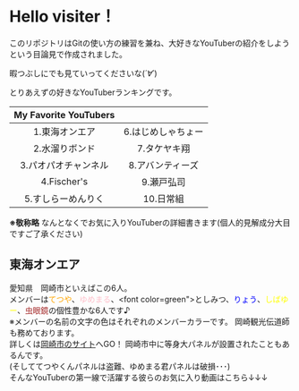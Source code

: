 # Hello visiter！
  
このリポジトリはGitの使い方の練習を兼ね、大好きなYouTuberの紹介をしようという目論見で作成されました。
  
暇つぶしにでも見ていってくださいな(*´∀`*)
  
とりあえずの好きなYouTuberランキングです。

| My Favorite YouTubers |                    |
| :-------------------: | :----------------: |
|    1.東海オンエア     | 6.はじめしゃちょー |
|    2.水溜りボンド     |    7.タケヤキ翔    |
| 3.パオパオチャンネル  |  8.アバンティーズ  |
|      4.Fischer's      |     9.瀬戸弘司     |
|  5.すしらーめんりく   |     10.日常組      |
  
**※敬称略**
  なんとなくでお気に入りYouTuberの詳細書きます(個人的見解成分大目ですご了承ください)    
## 東海オンエア  
愛知県　岡崎市といえばこの6人。  
		メンバーは<font color="orange">てつや</font>、<font color="pink">ゆめまる</font>、<font color=green">としみつ</font>、<font color="blue">りょう</font>、<font color="yellow">しばゆー</font>、<font color="brown">虫眼鏡</font>の個性豊かな6人です♪  
		※メンバーの名前の文字の色はそれぞれのメンバーカラーです。
岡崎観光伝道師も務めております。  
詳しくは[岡崎市のサイト](https://okazaki-kanko.jp/feature/kankodendoshi/kankodendoshi)へGO！
	岡崎市中に等身大パネルが設置されたこともあるんです。  
(そしててつやくんパネルは盗難、ゆめまる君パネルは破損･･･)   
そんなYouTuberの第一線で活躍する彼らのお気に入り動画はこちら↓↓↓    


